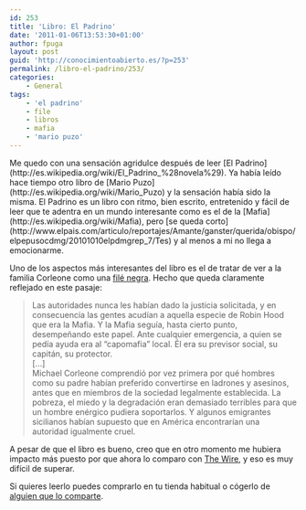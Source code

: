 ```yaml
---
id: 253
title: 'Libro: El Padrino'
date: '2011-01-06T13:53:30+01:00'
author: fpuga
layout: post
guid: 'http://conocimientoabierto.es/?p=253'
permalink: /libro-el-padrino/253/
categories:
    - General
tags:
    - 'el padrino'
    - file
    - libros
    - mafia
    - 'mario puzo'
---
```


<div style="float:left;margin-right:2em"></div>Me quedo con una sensación agridulce después de leer [El Padrino](http://es.wikipedia.org/wiki/El_Padrino_%28novela%29). Ya había leído hace tiempo otro libro de [Mario Puzo](http://es.wikipedia.org/wiki/Mario_Puzo) y la sensación había sido la misma. El Padrino es un libro con ritmo, bien escrito, entretenido y fácil de leer que te adentra en un mundo interesante como es el de la [Mafia](http://es.wikipedia.org/wiki/Mafia), pero [se queda corto](http://www.elpais.com/articulo/reportajes/Amante/ganster/querida/obispo/elpepusocdmg/20101010elpdmgrep_7/Tes) y al menos a mi no llega a emocionarme.

Uno de los aspectos más interesantes del libro es el de tratar de ver a la familia Corleone como una [filé negra](http://lasindias.coop/la-familia-michoacana-modelo-de-file-negra/). Hecho que queda claramente reflejado en este pasaje:

> Las autoridades nunca les habían dado la justicia solicitada, y en consecuencia las gentes acudían a aquella especie de Robin Hood que era la Mafia. Y la Mafia seguía, hasta cierto punto, desempeñando este papel. Ante cualquier emergencia, a quien se pedía ayuda era al “capomafia” local. Él era su previsor social, su capitán, su protector.  
> \[…\]  
> Michael Corleone comprendió por vez primera por qué hombres como su padre habían preferido convertirse en ladrones y asesinos, antes que en miembros de la sociedad legalmente establecida. La pobreza, el miedo y la degradación eran demasiado terribles para que un hombre enérgico pudiera soportarlos. Y algunos emigrantes sicilianos habían supuesto que en América encontrarían una autoridad igualmente cruel.

A pesar de que el libro es bueno, creo que en otro momento me hubiera impacto más puesto por que ahora lo comparo con [The Wire](http://www.hbo.com/the-wire/index.html), y eso es muy difícil de superar.

Si quieres leerlo puedes comprarlo en tu tienda habitual o cógerlo de [alguien que lo comparte](http://compartiresgratis.net/ebooks/37993-el-padrino-mario-puzo-pdf.html).